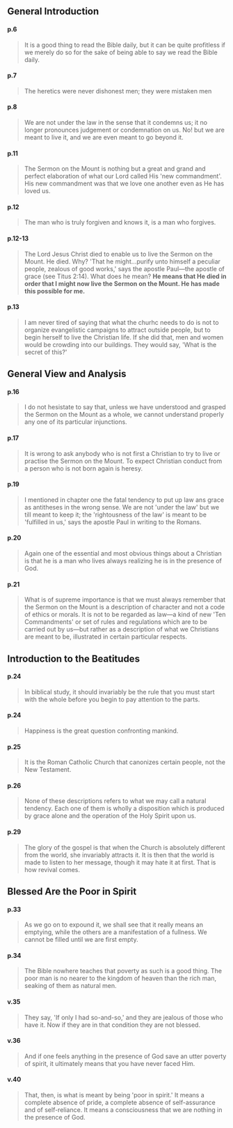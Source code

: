 ## General Introduction

#### p.6
>It is a good thing to read the Bible daily, but it can be quite profitless if we merely do so for the sake of being able to say we read the Bible daily.

#### p.7
>The heretics were never dishonest men; they were mistaken men

#### p.8
>We are not under the law in the sense that it condemns us; it no longer pronounces judgement or condemnation on us. No! but we are meant to live it, and we are even meant to go beyond it.

#### p.11
>The Sermon on the Mount is nothing but a great and grand and perfect elaboration of what our Lord called His 'new commandment'. His new commandment was that we love one another even as He has loved us.

#### p.12
>The man who is truly forgiven and knows it, is a man who forgives.

#### p.12-13
>The Lord Jesus Christ died to enable us to live the Sermon on the Mount. He died. Why? 'That he might...purify unto himself a peculiar people, zealous of good works,' says the apostle Paul—the apostle of grace (see Titus 2:14). What does he mean? **He means that He died in order that I might now live the Sermon on the Mount. He has made this possible for me.**

#### p.13
>I am never tired of saying that what the churhc needs to do is not to organize evangelistic campaigns to attract outside people, but to begin herself to live the Christian life. If she did that, men and women would be crowding into our buildings. They would say, 'What is the secret of this?'


## General View and Analysis

#### p.16
>I do not hesistate to say that, unless we have understood and grasped the Sermon on the Mount as a whole, we cannot understand properly any one of its particular injunctions.

#### p.17
>It is wrong to ask anybody who is not first a Christian to try to live or practise the Sermon on the Mount. To expect Christian conduct from a person who is not born again is heresy.

#### p.19
>I mentioned in chapter one the fatal tendency to put up law ans grace as antitheses in the wrong sense. We are not 'under the law' but we till meant to keep it; the 'rightousness of the law' is meant to be 'fulfilled in us,' says the apostle Paul in writing to the Romans.

#### p.20
>Again one of the essential and most obvious things about a Christian is that he is a man who lives always realizing he is in the presence of God.

#### p.21
>What is of supreme importance is that we must always remember that the Sermon on the Mount is a description of character and not a code of ethics or morals. It is not to be regarded as law—a kind of new 'Ten Commandments' or set of rules and regulations which are to be carried out by us—but rather as a description of what we Christians are meant to be, illustrated in certain particular respects.


## Introduction to the Beatitudes

#### p.24
>In biblical study, it should invariably be the rule that you must start with the whole before you begin to pay attention to the parts.

#### p.24
>Happiness is the great question confronting mankind.

#### p.25
>It is the Roman Catholic Church that canonizes certain people, not the New Testament.

#### p.26
>None of these descriptions refers to what we may call a natural tendency. Each one of them is wholly a disposition which is produced by grace alone and the operation of the Holy Spirit upon us.

#### p.29
>The glory of the gospel is that when the Church is absolutely different from the world, she invariably attracts it. It is then that the world is made to listen to her message, though it may hate it at first. That is how revival comes.
>


## Blessed Are the Poor in Spirit 

#### p.33
>As we go on to expound it, we shall see that it really means an emptying, while the others are a manifestation of a fullness. We cannot be filled until we are first empty.

#### p.34
>The Bible nowhere teaches that poverty as such is a good thing. The poor man is no nearer to the kingdom of heaven than the rich man, seaking of them as natural men.

#### v.35
>They say, 'If only I had so-and-so,' and they are jealous of those who have it. Now if they are in that condition they are not blessed.

#### v.36
>And if one feels anything in the presence of God save an utter poverty of spirit, it ultimately means that you have never faced Him.

#### v.40
>That, then, is what is meant by being 'poor in spirit.' It means a complete absence of pride, a complete absence of self-assurance and of self-reliance. It means a consciousness that we are nothing in the presence of God.